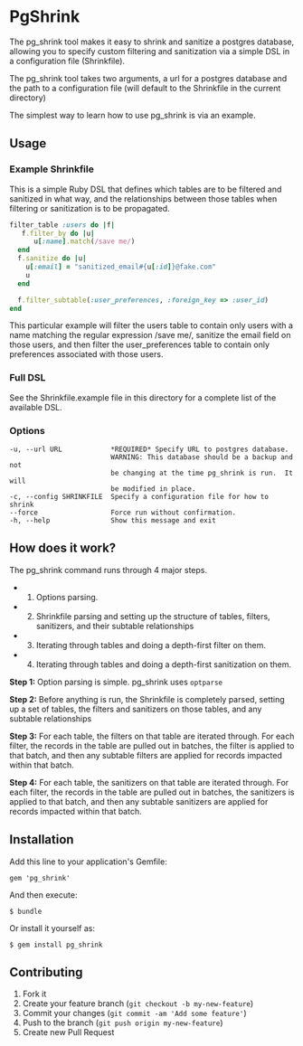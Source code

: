 # PgShrink

The pg_shrink tool makes it easy to shrink and sanitize a postgres database,
allowing you to specify custom filtering and sanitization via a simple 
DSL in a configuration file (Shrinkfile).

The pg_shrink tool takes two arguments, a url for a postgres database and
the path to a configuration file (will default to the Shrinkfile in the
current directory)

The simplest way to learn how to use pg_shrink is via an example.

## Usage

### Example Shrinkfile
This is a simple Ruby DSL that defines which tables are to be filtered and
sanitized in what way, and the relationships between those tables when filtering
or sanitization is to be propagated.

```ruby
filter_table :users do |f|
   f.filter_by do |u|
      u[:name].match(/save me/)
  end
  f.sanitize do |u|
    u[:email] = "sanitized_email#{u[:id]}@fake.com"
    u
  end

  f.filter_subtable(:user_preferences, :foreign_key => :user_id)
end
```

This particular example will filter the users table to contain only users with
a name matching the regular expression /save me/, sanitize the email field on
those users, and then filter the user_preferences table to contain only
preferences associated with those users.

### Full DSL
See the Shrinkfile.example file in this directory for a complete list of the
available DSL.

### Options
```
-u, --url URL            *REQUIRED* Specify URL to postgres database.
                         WARNING: This database should be a backup and not
                         be changing at the time pg_shrink is run.  It will
                         be modified in place.
-c, --config SHRINKFILE  Specify a configuration file for how to shrink
--force                  Force run without confirmation.
-h, --help               Show this message and exit
```

## How does it work?

The pg_shrink command runs through 4 major steps.
* 1. Options parsing.
* 2. Shrinkfile parsing and setting up the structure of tables, filters, sanitizers,
and their subtable relationships
* 3. Iterating through tables and doing a depth-first filter on them.
* 4. Iterating through tables and doing a depth-first sanitization on them.

**Step 1:** Option parsing is simple. pg_shrink uses `optparse`

**Step 2:** Before anything is run, the Shrinkfile is completely parsed, setting up a set of tables, the filters and sanitizers on those tables, and any subtable relationships

**Step 3:** For each table, the filters on that table are iterated through.  For each filter, the records in the table are pulled out in batches, the filter is applied to that batch, and then any subtable filters are applied for records impacted within that batch.

**Step 4:** For each table, the sanitizers on that table are iterated through.  For each filter, the records in the table are pulled out in batches, the sanitizers is applied to that batch, and then any subtable sanitizers are applied for records impacted within that batch.

## Installation

Add this line to your application's Gemfile:

    gem 'pg_shrink'

And then execute:

    $ bundle

Or install it yourself as:

    $ gem install pg_shrink

## Contributing

1. Fork it
2. Create your feature branch (`git checkout -b my-new-feature`)
3. Commit your changes (`git commit -am 'Add some feature'`)
4. Push to the branch (`git push origin my-new-feature`)
5. Create new Pull Request

